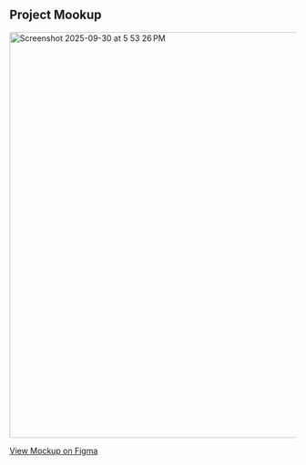 ## Project Mookup

<img width="1279" height="712" alt="Screenshot 2025-09-30 at 5 53 26 PM" src="https://github.com/user-attachments/assets/b2ec489f-3890-48a5-a82d-d8c1c3904c9f" />


[View Mockup on Figma](https://www.figma.com/make/dCMntxNb0q551s6BCgq7ZQ/Login-Screen?t=tScmAu0u8B2G8JEE-0&fullscreen=1)
